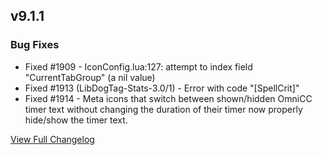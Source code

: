 
## v9.1.1
### Bug Fixes
* Fixed #1909 - IconConfig.lua:127: attempt to index field "CurrentTabGroup" (a nil value)
* Fixed #1913 (LibDogTag-Stats-3.0/1) - Error with code "[SpellCrit]"
* Fixed #1914 - Meta icons that switch between shown/hidden OmniCC timer text without changing the duration of their timer now properly hide/show the timer text.



[View Full Changelog](https://github.com/ascott18/TellMeWhen/blob/31a2f1e9270c801c921ac855bece65e3fbb4c672/CHANGELOG.md)
